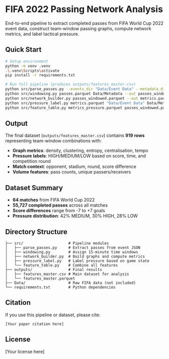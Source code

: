 # FIFA 2022 Passing Network Analysis

End-to-end pipeline to extract completed passes from FIFA World Cup 2022 event data, construct team-window passing graphs, compute network metrics, and label tactical pressure.

## Quick Start

```bash
# Setup environment
python -m venv .venv
.\.venv\Scripts\activate
pip install -r requirements.txt

# Run full pipeline (produces outputs/features_master.csv)
python src/parse_passes.py --events_dir "Data/Event Data" --metadata_dir Data/Metadata --out passes.parquet
python src/windowing.py passes.parquet Data/Metadata --out passes_windowed.parquet
python src/network_builder.py passes_windowed.parquet --out metrics.parquet
python src/pressure_label.py metrics.parquet "Data/Event Data" Data/Metadata --out metrics_pressure.parquet
python src/feature_table.py metrics_pressure.parquet passes_windowed.parquet Data/Metadata --out features.parquet
```

## Output

The final dataset (`outputs/features_master.csv`) contains **919 rows** representing team-window combinations with:

- **Graph metrics**: density, clustering, entropy, centralisation, tempo
- **Pressure labels**: HIGH/MEDIUM/LOW based on score, time, and competition round
- **Match context**: opponent, stadium, round, score difference
- **Volume features**: pass counts, unique passers/receivers

## Dataset Summary

- **64 matches** from FIFA World Cup 2022
- **55,727 completed passes** across all matches
- **Score differences** range from -7 to +7 goals
- **Pressure distribution**: 42% MEDIUM, 30% HIGH, 28% LOW

## Directory Structure

```
├── src/                    # Pipeline modules
│   ├── parse_passes.py     # Extract passes from event JSON
│   ├── windowing.py        # Assign 15-minute time windows
│   ├── network_builder.py  # Build graphs and compute metrics
│   ├── pressure_label.py   # Label pressure based on game state
│   └── feature_table.py    # Combine all features
├── outputs/                # Final results
│   ├── features_master.csv # Main dataset for analysis
│   └── features_master.parquet
├── Data/                   # Raw FIFA data (not included)
└── requirements.txt        # Python dependencies
```

## Citation

If you use this pipeline or dataset, please cite:

```
[Your paper citation here]
```

## License

[Your license here]
